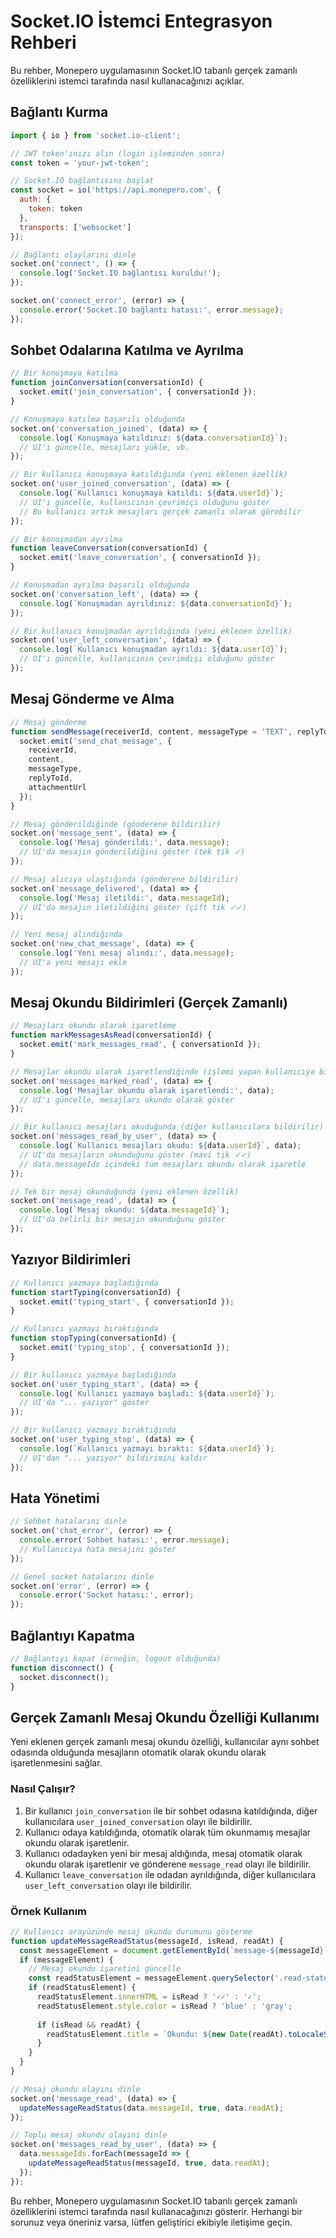 # Socket.IO İstemci Entegrasyon Rehberi

Bu rehber, Monepero uygulamasının Socket.IO tabanlı gerçek zamanlı özelliklerini istemci tarafında nasıl kullanacağınızı açıklar.

## Bağlantı Kurma

```javascript
import { io } from 'socket.io-client';

// JWT token'ınızı alın (login işleminden sonra)
const token = 'your-jwt-token';

// Socket.IO bağlantısını başlat
const socket = io('https://api.monepero.com', {
  auth: {
    token: token
  },
  transports: ['websocket']
});

// Bağlantı olaylarını dinle
socket.on('connect', () => {
  console.log('Socket.IO bağlantısı kuruldu!');
});

socket.on('connect_error', (error) => {
  console.error('Socket.IO bağlantı hatası:', error.message);
});
```

## Sohbet Odalarına Katılma ve Ayrılma

```javascript
// Bir konuşmaya katılma
function joinConversation(conversationId) {
  socket.emit('join_conversation', { conversationId });
}

// Konuşmaya katılma başarılı olduğunda
socket.on('conversation_joined', (data) => {
  console.log(`Konuşmaya katıldınız: ${data.conversationId}`);
  // UI'ı güncelle, mesajları yükle, vb.
});

// Bir kullanıcı konuşmaya katıldığında (yeni eklenen özellik)
socket.on('user_joined_conversation', (data) => {
  console.log(`Kullanıcı konuşmaya katıldı: ${data.userId}`);
  // UI'ı güncelle, kullanıcının çevrimiçi olduğunu göster
  // Bu kullanıcı artık mesajları gerçek zamanlı olarak görebilir
});

// Bir konuşmadan ayrılma
function leaveConversation(conversationId) {
  socket.emit('leave_conversation', { conversationId });
}

// Konuşmadan ayrılma başarılı olduğunda
socket.on('conversation_left', (data) => {
  console.log(`Konuşmadan ayrıldınız: ${data.conversationId}`);
});

// Bir kullanıcı konuşmadan ayrıldığında (yeni eklenen özellik)
socket.on('user_left_conversation', (data) => {
  console.log(`Kullanıcı konuşmadan ayrıldı: ${data.userId}`);
  // UI'ı güncelle, kullanıcının çevrimdışı olduğunu göster
});
```

## Mesaj Gönderme ve Alma

```javascript
// Mesaj gönderme
function sendMessage(receiverId, content, messageType = 'TEXT', replyToId = null, attachmentUrl = null) {
  socket.emit('send_chat_message', {
    receiverId,
    content,
    messageType,
    replyToId,
    attachmentUrl
  });
}

// Mesaj gönderildiğinde (gönderene bildirilir)
socket.on('message_sent', (data) => {
  console.log('Mesaj gönderildi:', data.message);
  // UI'da mesajın gönderildiğini göster (tek tik ✓)
});

// Mesaj alıcıya ulaştığında (gönderene bildirilir)
socket.on('message_delivered', (data) => {
  console.log('Mesaj iletildi:', data.messageId);
  // UI'da mesajın iletildiğini göster (çift tik ✓✓)
});

// Yeni mesaj alındığında
socket.on('new_chat_message', (data) => {
  console.log('Yeni mesaj alındı:', data.message);
  // UI'a yeni mesajı ekle
});
```

## Mesaj Okundu Bildirimleri (Gerçek Zamanlı)

```javascript
// Mesajları okundu olarak işaretleme
function markMessagesAsRead(conversationId) {
  socket.emit('mark_messages_read', { conversationId });
}

// Mesajlar okundu olarak işaretlendiğinde (işlemi yapan kullanıcıya bildirilir)
socket.on('messages_marked_read', (data) => {
  console.log('Mesajlar okundu olarak işaretlendi:', data);
  // UI'ı güncelle, mesajları okundu olarak göster
});

// Bir kullanıcı mesajları okuduğunda (diğer kullanıcılara bildirilir)
socket.on('messages_read_by_user', (data) => {
  console.log(`Kullanıcı mesajları okudu: ${data.userId}`, data);
  // UI'da mesajların okunduğunu göster (mavi tik ✓✓)
  // data.messageIds içindeki tüm mesajları okundu olarak işaretle
});

// Tek bir mesaj okunduğunda (yeni eklenen özellik)
socket.on('message_read', (data) => {
  console.log(`Mesaj okundu: ${data.messageId}`);
  // UI'da belirli bir mesajın okunduğunu göster
});
```

## Yazıyor Bildirimleri

```javascript
// Kullanıcı yazmaya başladığında
function startTyping(conversationId) {
  socket.emit('typing_start', { conversationId });
}

// Kullanıcı yazmayı bıraktığında
function stopTyping(conversationId) {
  socket.emit('typing_stop', { conversationId });
}

// Bir kullanıcı yazmaya başladığında
socket.on('user_typing_start', (data) => {
  console.log(`Kullanıcı yazmaya başladı: ${data.userId}`);
  // UI'da "... yazıyor" göster
});

// Bir kullanıcı yazmayı bıraktığında
socket.on('user_typing_stop', (data) => {
  console.log(`Kullanıcı yazmayı bıraktı: ${data.userId}`);
  // UI'dan "... yazıyor" bildirimini kaldır
});
```

## Hata Yönetimi

```javascript
// Sohbet hatalarını dinle
socket.on('chat_error', (error) => {
  console.error('Sohbet hatası:', error.message);
  // Kullanıcıya hata mesajını göster
});

// Genel socket hatalarını dinle
socket.on('error', (error) => {
  console.error('Socket hatası:', error);
});
```

## Bağlantıyı Kapatma

```javascript
// Bağlantıyı kapat (örneğin, logout olduğunda)
function disconnect() {
  socket.disconnect();
}
```

## Gerçek Zamanlı Mesaj Okundu Özelliği Kullanımı

Yeni eklenen gerçek zamanlı mesaj okundu özelliği, kullanıcılar aynı sohbet odasında olduğunda mesajların otomatik olarak okundu olarak işaretlenmesini sağlar.

### Nasıl Çalışır?

1. Bir kullanıcı `join_conversation` ile bir sohbet odasına katıldığında, diğer kullanıcılara `user_joined_conversation` olayı ile bildirilir.
2. Kullanıcı odaya katıldığında, otomatik olarak tüm okunmamış mesajlar okundu olarak işaretlenir.
3. Kullanıcı odadayken yeni bir mesaj aldığında, mesaj otomatik olarak okundu olarak işaretlenir ve gönderene `message_read` olayı ile bildirilir.
4. Kullanıcı `leave_conversation` ile odadan ayrıldığında, diğer kullanıcılara `user_left_conversation` olayı ile bildirilir.

### Örnek Kullanım

```javascript
// Kullanıcı arayüzünde mesaj okundu durumunu gösterme
function updateMessageReadStatus(messageId, isRead, readAt) {
  const messageElement = document.getElementById(`message-${messageId}`);
  if (messageElement) {
    // Mesaj okundu işaretini güncelle
    const readStatusElement = messageElement.querySelector('.read-status');
    if (readStatusElement) {
      readStatusElement.innerHTML = isRead ? '✓✓' : '✓';
      readStatusElement.style.color = isRead ? 'blue' : 'gray';
      
      if (isRead && readAt) {
        readStatusElement.title = `Okundu: ${new Date(readAt).toLocaleString()}`;
      }
    }
  }
}

// Mesaj okundu olayını dinle
socket.on('message_read', (data) => {
  updateMessageReadStatus(data.messageId, true, data.readAt);
});

// Toplu mesaj okundu olayını dinle
socket.on('messages_read_by_user', (data) => {
  data.messageIds.forEach(messageId => {
    updateMessageReadStatus(messageId, true, data.readAt);
  });
});
```

Bu rehber, Monepero uygulamasının Socket.IO tabanlı gerçek zamanlı özelliklerini istemci tarafında nasıl kullanacağınızı gösterir. Herhangi bir sorunuz veya öneriniz varsa, lütfen geliştirici ekibiyle iletişime geçin.